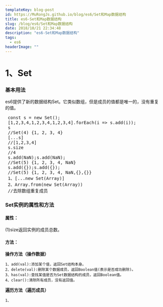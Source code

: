 ```yaml
---
templateKey: blog-post
id: https://MuRongJs.github.io/blog/es6/Set和Map数据结构
title: es6-Set和Map数据结构
slug: /blog/es6/Set和Map数据结构
date: 2018/10/21 22:34:48 
description: "es6-Set和Map数据结构"
tags:
  - es6
headerImage: ""
---
```

# 1、Set #
### 基本用法 ###
es6提供了新的数据结构Set。它类似数组，但是成员的值都是唯一的，没有重复的值。
<pre>
 const s = new Set();
 [1,2,3,4,1,2,3,4,1,2,3,4].forEach(i => s.add(i));
 s
 //Set(4) {1, 2, 3, 4}
 [...s]
 //[1,2,3,4]
 s.size
 //4
 s.add(NaN);s.add(NaN);
 //Set(5) {1, 2, 3, 4, NaN}
 s.add({});s.add({});
 //Set(5) {1, 2, 3, 4, NaN,{},{}}
 1、[...new Set(Array)]
 2、Array.from(new Set(Array))
 //去除数组重复成员
</pre>
### Set实例的属性和方法 ###
#### 属性： ####
(1)size返回实例的成员总数。

#### 方法： ####
**操作方法（操作数据）**
	
	1、add(val):添加某个值，返回Set结构本身。
	2、delete(val):删除某个数据成员，返回Boolean值(表示是否成功删除)。
	3、has(val):查找某值是否为Set数据结构的成员，返回Boolean值。
	4、clear():清除所有成员，没有返回值。
**遍历方法（遍历成员）**

	1、